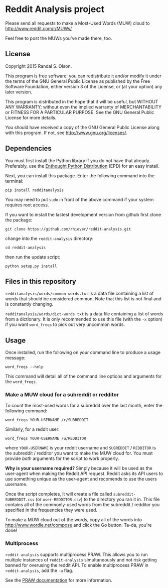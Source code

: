 # Reddit Analysis project

Please send all requests to make a Most-Used Words (MUW) cloud to http://www.reddit.com/r/MUWs/

Feel free to post the MUWs you've made there, too.

## License

Copyright 2015 Randal S. Olson.

This program is free software: you can redistribute it and/or modify it under
the terms of the GNU General Public License as published by the Free Software
Foundation, either version 3 of the License, or (at your option) any later
version.

This program is distributed in the hope that it will be useful, but WITHOUT ANY
WARRANTY; without even the implied warranty of MERCHANTABILITY or FITNESS FOR A
PARTICULAR PURPOSE. See the GNU General Public License for more details.

You should have received a copy of the GNU General Public License along with
this program. If not, see http://www.gnu.org/licenses/.

## Dependencies

You must first install the Python library if you do not have that already.
Preferably, use the <a href="http://www.enthought.com/products/epd_free.php"
target="_blank">Enthought Python Distribution</a> (EPD) for an easy install.

Next, you can install this package. Enter the following command into the
terminal:

    pip install redditanalysis

You may need to put `sudo` in front of the above command if your system
requires root access.

If you want to install the lastest development version from github first
clone the package:

    git clone https://github.com/rhiever/reddit-analysis.git

change into the `reddit-analysis` directory:

    cd reddit-analysis

then run the update script:

    python setup.py install


## Files in this repository

`redditanalysis/words/common-words.txt` is a data file containing a list of words
that should be considered common. Note that this list is not final and is
constantly changing.

`redditanalysis/words/dict-words.txt` is a data file containing a list of words
from a dictionary. It is only recommended to use this file (with the `-x` option)
if you want `word_freqs` to pick out very uncommon words.


## Usage

Once installed, run the following on your command line to produce a usage
message:

    word_freqs --help

This command will detail all of the command line options and arguments for the
`word_freqs`.

### Make a MUW cloud for a subreddit or redditor

To count the most-used words for a subreddit over the last month, enter the
following command:

    word_freqs YOUR-USERNAME /r/SUBREDDIT

Similarly, for a reddit user:

    word_freqs YOUR-USERNAME /u/REDDITOR

where `YOUR-USERNAME` is your reddit username and `SUBREDDIT` / `REDDITOR` is
the subreddit / redditor you want to make the MUW cloud for. You
must provide *both* arguments for the script to work properly.

**Why is your username required?** Simply because it will be used as the user-agent when making the Reddit API request. Reddit asks its API users to use something unique as the user-agent and recomends to use the users username.

Once the script completes, it will create a file called `subreddit-SUBREDDIT.csv` (or
`user-REDDITOR.csv`) to the directory you ran it in. This file contains all of
the commonly-used words from the subreddit / redditor you specified in the
frequencies they were used.

To make a MUW cloud out of the words, copy all of the words into
http://www.wordle.net/compose and click the Go button. Ta-da, you're done!

### Multiprocess

`reddit-analysis` supports multiprocess PRAW. This allows you to run multiple instances
of `reddit-analysis` simultaneously and not risk getting banned for overusing the reddit API.
To enable multiprocess PRAW in `reddit-analysis`, add the `-u` flag.

See the <a href="https://praw.readthedocs.org/en/latest/pages/multiprocess.html" target="_blank">PRAW
documentation<a/> for more information.
